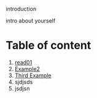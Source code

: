 introduction 


intro about yourself 


# Table of content
1. [read01](read01)
2. [Example2](#example2)
3. [Third Example](#third-example)
4. sjdjsds
5. jsdjsn


